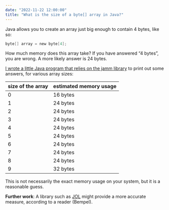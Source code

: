 ```yaml
---
date: "2022-11-22 12:00:00"
title: "What is the size of a byte[] array in Java?"
---
```




Java allows you to create an array just big enough to contain 4 bytes, like so:
```C
byte[] array = new byte[4];
```



How much memory does this array take? If you have answered &ldquo;4 bytes&rdquo;, you are wrong. A more likely answer is 24 bytes.

[I wrote a little Java program that relies on the jamm library](https://github.com/lemire/Code-used-on-Daniel-Lemire-s-blog/tree/master/2022/11/22) to print out some answers, for various array sizes:

size of the array        |estimated memory usage   |
-------------------------|-------------------------|
0                        |16 bytes                 |
1                        |24 bytes                 |
2                        |24 bytes                 |
3                        |24 bytes                 |
4                        |24 bytes                 |
5                        |24 bytes                 |
6                        |24 bytes                 |
7                        |24 bytes                 |
8                        |24 bytes                 |
9                        |32 bytes                 |


This is not necessarily the exact memory usage on your system, but it is a reasonable guess.

__Further work__: A library such as [JOL](https://github.com/openjdk/jol) might provide a more accurate measure, according to a reader (Bempel).

&nbsp;


